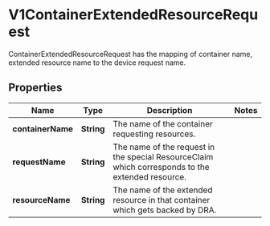 

# V1ContainerExtendedResourceRequest

ContainerExtendedResourceRequest has the mapping of container name, extended resource name to the device request name.

## Properties

| Name | Type | Description | Notes |
|------------ | ------------- | ------------- | -------------|
|**containerName** | **String** | The name of the container requesting resources. |  |
|**requestName** | **String** | The name of the request in the special ResourceClaim which corresponds to the extended resource. |  |
|**resourceName** | **String** | The name of the extended resource in that container which gets backed by DRA. |  |



